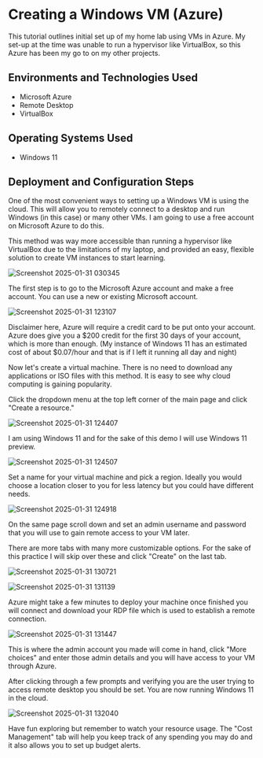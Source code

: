 <h1>Creating a Windows VM (Azure)</h1>
This tutorial outlines initial set up of my home lab using VMs in Azure. My set-up at the time was unable to run a hypervisor like VirtualBox, so this Azure has been my go to on my other projects. <br />


<h2>Environments and Technologies Used</h2>

- Microsoft Azure
- Remote Desktop
- VirtualBox

<h2>Operating Systems Used </h2>

- Windows 11

<h2>Deployment and Configuration Steps</h2>

<p>
One of the most convenient ways to setting up a Windows VM is using the cloud. This will allow you to remotely connect to a desktop and run Windows (in this case)  or many other VMs. I am going to use a free account on Microsoft Azure to do this.

This method was way more accessible than running a hypervisor like VirtualBox due to the limitations of my laptop, and provided an easy, flexible solution to create VM instances to start learning.
</p>

![Screenshot 2025-01-31 030345](https://github.com/user-attachments/assets/a3790c7a-8b69-4b47-b712-d6a6952cac53)



<p>
The first step is to go to the Microsoft Azure account and make a free account. You can use a new or existing Microsoft account.
</p>

![Screenshot 2025-01-31 123107](https://github.com/user-attachments/assets/b740c1d7-3a5d-4ef5-a176-9de995b3f4ae)



<p>
Disclaimer here, Azure will require a credit card to be put onto your account. Azure does give you a $200 credit for the first 30 days of your account, which is more than enough. (My instance of Windows 11 has an estimated cost of about $0.07/hour and that is if I left it running all day and night)

Now let's create a virtual machine. There is no need to download any applications or ISO files with this method. It is easy to see why cloud computing is gaining popularity.

Click the dropdown menu at the top left corner of the main page and click "Create a resource."
</p>

![Screenshot 2025-01-31 124407](https://github.com/user-attachments/assets/4d5f269e-41ee-4581-84a7-01c8b1ba0940)



<p>
I am using Windows 11 and for the sake of this demo I will use Windows 11 preview.
</p>

![Screenshot 2025-01-31 124507](https://github.com/user-attachments/assets/0b23f872-3c71-4a34-84f0-c7f4ceda2e7e)



<p>
Set a name for your virtual machine and pick a region. Ideally you would choose a location closer to you for less latency but you could have different needs.
</p>

![Screenshot 2025-01-31 124918](https://github.com/user-attachments/assets/bf19d5a0-0ce8-447c-9bcb-66245d41ad41)


<p>
On the same page scroll down and set an admin username and password that you will use to gain remote access to your VM later.

There are more tabs with many more customizable options. For the sake of this practice I will skip over these and click "Create" on the last tab.
</p>

![Screenshot 2025-01-31 130721](https://github.com/user-attachments/assets/ec086f69-0ae7-4d9c-8989-f5f25fc035d2)

![Screenshot 2025-01-31 131139](https://github.com/user-attachments/assets/02692d55-2f63-4833-bc43-d4f5da1d227b)


<p>
Azure might take a few minutes to deploy your machine once finished you will connect and download your RDP file which is used to establish a remote connection.
</p>

![Screenshot 2025-01-31 131447](https://github.com/user-attachments/assets/483eec52-e974-4d7a-9e9a-90d6403576a3)


<p>
This is where the admin account you made will come in hand, click "More choices" and enter those admin details and you will have access to your VM through Azure.

After clicking through a few prompts and verifying you are the user trying to access remote desktop you should be set. You are now running Windows 11 in the cloud.
</p>

![Screenshot 2025-01-31 132040](https://github.com/user-attachments/assets/5155cf4b-cf43-4589-80b3-fe722db455bd)


<p>
Have fun exploring but remember to watch your resource usage. The "Cost Management" tab will help you keep track of any spending you may do and it also allows you to set up budget alerts.
</p>
<br />
